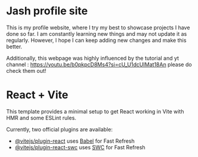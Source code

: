 # Jash profile site

This is my profile website, where I try my best to showcase projects I have done so far. 
I am constantly learning new things and may not update it as regularly. 
However, I hope I can keep adding new changes and make this better. 

Additionally, this webpage was highly influenced by the tutorial and yt channel : https://youtu.be/b0pkpcD8Ms4?si=cU_U1dcUIMat18An please do check them out!


# React + Vite

This template provides a minimal setup to get React working in Vite with HMR and some ESLint rules.

Currently, two official plugins are available:

- [@vitejs/plugin-react](https://github.com/vitejs/vite-plugin-react/blob/main/packages/plugin-react/README.md) uses [Babel](https://babeljs.io/) for Fast Refresh
- [@vitejs/plugin-react-swc](https://github.com/vitejs/vite-plugin-react-swc) uses [SWC](https://swc.rs/) for Fast Refresh
